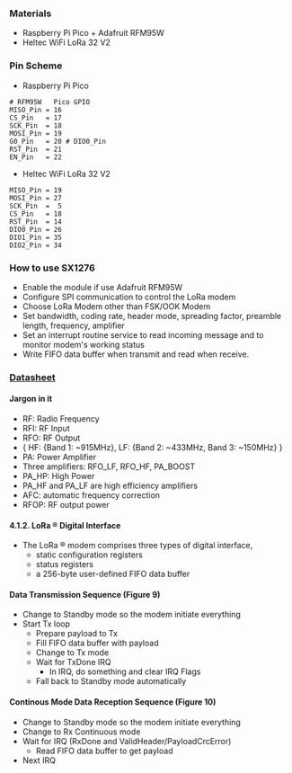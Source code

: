 ### Materials
* Raspberry Pi Pico + Adafruit RFM95W 
* Heltec WiFi LoRa 32 V2 
### Pin Scheme
* Raspberry Pi Pico
```
# RFM95W   Pico GPIO
MISO_Pin = 16
CS_Pin   = 17
SCK_Pin  = 18
MOSI_Pin = 19
G0_Pin   = 20 # DIO0_Pin
RST_Pin  = 21
EN_Pin   = 22
```
* Heltec WiFi LoRa 32 V2
```
MISO_Pin = 19
MOSI_Pin = 27
SCK_Pin  =  5
CS_Pin   = 18
RST_Pin  = 14
DIO0_Pin = 26
DIO1_Pin = 35
DIO2_Pin = 34
``` 
### How to use SX1276
* Enable the module if use Adafruit RFM95W 
* Configure SPI communication to control the LoRa modem
* Choose LoRa Modem other than FSK/OOK Modem
* Set bandwidth, coding rate, header mode, spreading factor, preamble length, frequency, amplifier
* Set an interrupt routine service to read incoming message and to monitor modem's working status 
* Write FIFO data buffer when transmit and read when receive. 
### [Datasheet](DS_SX1276-7-8-9_W_APP_V7.pdf)  
#### Jargon in it
* RF: Radio Frequency
* RFI: RF Input
* RFO: RF Output
* { HF: {Band 1: ~915MHz}, LF: {Band 2: ~433MHz, Band 3: ~150MHz} } 
* PA: Power Amplifier
* Three amplifiers: RFO_LF, RFO_HF, PA_BOOST
* PA_HP: High Power
* PA_HF and PA_LF are high efficiency amplifiers
* AFC: automatic frequency correction
* RFOP: RF output power
#### 4.1.2. LoRa ® Digital Interface
* The LoRa ® modem comprises three types of digital interface,
  * static configuration registers
  * status registers
  * a 256-byte user-defined FIFO data buffer
#### Data Transmission Sequence (Figure 9)
* Change to Standby mode so the modem initiate everything
* Start Tx loop 
  * Prepare payload to Tx
  * Fill FIFO data buffer with payload
  * Change to Tx mode
  * Wait for TxDone IRQ
    * In IRQ, do something and clear IRQ Flags 
  * Fall back to Standby mode automatically
#### Continous Mode Data Reception Sequence (Figure 10)
* Change to Standby mode so the modem initiate everything
* Change to Rx Continuous mode
* Wait for IRQ (RxDone and ValidHeader/PayloadCrcError)
  * Read FIFO data buffer to get payload
* Next IRQ 
